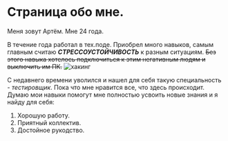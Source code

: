 # Страница обо мне. 

Меня зовут Артём. Мне 24 года. 

В течение года работал в тех.поде. Приобрел много навыков, самым главным считаю ***СТРЕССОУСТОЙЧИВОСТЬ*** к разным ситуациям. ~~Без этого навыка хотелось подключиться к этим негативным людям и выключить им ПК.~~
![хакинг](https://itglobal.com/wp-content/uploads/2020/11/monitoring-v-tekst-1024x575.jpeg)


С недавнего времени уволился и нашел для себя такую специальность - *тестировщик*. Пока что мне нравится все, что здесь происходит.
Думаю мои навыки помогут мне полностью усвоить новые знания и я найду для себя: 
1. Хорошую работу.
2. Приятный коллектив.
3. Достойное рукодство.
